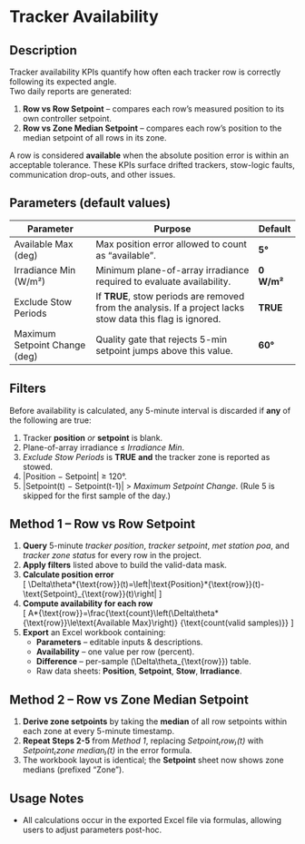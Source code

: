 # Tracker Availability

## Description

Tracker availability KPIs quantify how often each tracker row is correctly following its expected angle.  
Two daily reports are generated:

1. **Row vs Row Setpoint** – compares each row’s measured position to its own controller setpoint.
2. **Row vs Zone Median Setpoint** – compares each row’s position to the median setpoint of all rows in its zone.

A row is considered **available** when the absolute position error is within an acceptable tolerance. These KPIs surface drifted trackers, stow-logic faults, communication drop-outs, and other issues.

## Parameters (default values)

| Parameter                     | Purpose                                                                                                     | Default    |
| ----------------------------- | ----------------------------------------------------------------------------------------------------------- | ---------- |
| Available Max (deg)           | Max position error allowed to count as “available”.                                                         | **5°**     |
| Irradiance Min (W/m²)         | Minimum plane-of-array irradiance required to evaluate availability.                                        | **0 W/m²** |
| Exclude Stow Periods          | If **TRUE**, stow periods are removed from the analysis. If a project lacks stow data this flag is ignored. | **TRUE**   |
| Maximum Setpoint Change (deg) | Quality gate that rejects 5-min setpoint jumps above this value.                                            | **60°**    |

## Filters

Before availability is calculated, any 5-minute interval is discarded if **any** of the following are true:

1. Tracker **position** _or_ **setpoint** is blank.
2. Plane-of-array irradiance ≤ _Irradiance Min_.
3. _Exclude Stow Periods_ is **TRUE** **and** the tracker zone is reported as stowed.
4. \|Position − Setpoint\| ≥ 120°.
5. \|Setpoint(t) − Setpoint(t-1)\| > _Maximum Setpoint Change_. (Rule 5 is skipped for the first sample of the day.)

## Method 1 – Row vs Row Setpoint

1. **Query** 5-minute _tracker position_, _tracker setpoint_, _met station poa_, and _tracker zone status_ for every row in the project.
2. **Apply filters** listed above to build the valid-data mask.
3. **Calculate position error**  
   \[
   \Delta\theta*{\text{row}}(t)=\left|\text{Position}*{\text{row}}(t)-\text{Setpoint}\_{\text{row}}(t)\right|
   \]
4. **Compute availability for each row**  
   \[
   A*{\text{row}}=\frac{\text{count}\left(\Delta\theta*{\text{row}}\le\text{Available Max}\right)}
   {\text{count(valid samples)}}
   \]
5. **Export** an Excel workbook containing:
   - **Parameters** – editable inputs & descriptions.
   - **Availability** – one value per row (percent).
   - **Difference** – per-sample \(\Delta\theta\_{\text{row}}\) table.
   - Raw data sheets: **Position**, **Setpoint**, **Stow**, **Irradiance**.

## Method 2 – Row vs Zone Median Setpoint

1. **Derive zone setpoints** by taking the **median** of all row setpoints within each zone at every 5-minute timestamp.
2. **Repeat Steps 2-5** from _Method 1_, replacing _Setpoint₍row₎(t)_ with _Setpoint₍zone median₎(t)_ in the error formula.
3. The workbook layout is identical; the **Setpoint** sheet now shows zone medians (prefixed “Zone”).

## Usage Notes

- All calculations occur in the exported Excel file via formulas, allowing users to adjust parameters post-hoc.
